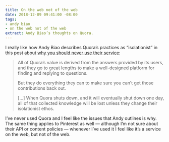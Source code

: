 ```yaml
---
title: On the web not of the web
date: 2018-12-09 09:41:00 -08:00
tags:
- andy biao
- on the web not of the web
extract: Andy Biao’s thoughts on Quora.
---
```


I really like how Andy Biao describes Quora’s practices as “isolationist” in this post about [why you should never use their service](https://waxy.org/2018/12/why-you-should-never-ever-use-quora/):

> All of Quora’s value is derived from the answers provided by its users, and they go to great lengths to make a well-designed platform for finding and replying to questions.
>
> But they do everything they can to make sure you can’t get those contributions back out.
> 
> [...] When Quora shuts down, and it will eventually shut down one day, all of that collected knowledge will be lost unless they change their isolationist ethos.

I’ve never used Quora and I feel like the issues that Andy outlines is why. The same thing applies to Pinterest as well — although I’m not sure about their API or content policies — whenever I’ve used it I feel like it’s a service on the web, but not of the web.